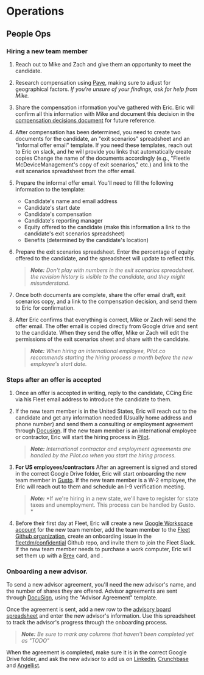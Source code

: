 # Operations

## People Ops

### Hiring a new team member

1. Reach out to Mike and Zach and give them an opportunity to meet the candidate.

2. Research compensation using [Pave](https://www.pave.com), making sure to adjust for geographical factors. *If you're unsure of your findings, ask for help from Mike.*

3. Share the compensation information you've gathered with Eric. Eric will confirm all this information with Mike and document this decision in the [compensation decisions document](https://docs.google.com/document/d/1NQ-IjcOTbyFluCWqsFLMfP4SvnopoXDcX0civ-STS5c/edit) for future reference.

4. After compensation has been determined, you need to create two documents for the candidate, an "exit scenarios" spreadsheet and an "informal offer email" template. If you need these templates, reach out to Eric on slack, and he will provide you links that automatically create copies Change the name of the documents accordingly (e.g., "Fleetie McDeviceManagement's copy of exit scenarios," etc.) and link to the exit scenarios spreadsheet from the offer email.

5. Prepare the informal offer email. You'll need to fill the following information to the template: 
   - Candidate's name and email address
   - Candidate's start date
   - Candidate's compensation
   - Candidate's reporting manager
   - Equity offered to the candidate (make this information a link to the candidate's exit scenarios spreadsheet)
   - Benefits (determined by the candidate's location)

6. Prepare the exit scenarios spreadsheet. Enter the percentage of equity offered to the candidate, and the spreadsheet will update to reflect this. 
   
      >**_Note:_** *Don't play with numbers in the exit scenarios spreadsheet. the revision history is visible to the candidate, and they might misunderstand.*

7. Once both documents are complete, share the offer email draft, exit scenarios copy, and a link to the compensation decision, and send them to Eric for confirmation.

8. After Eric confirms that everything is correct, Mike or Zach will send the offer email. The offer email is copied directly from Google drive and sent to the candidate. When they send the offer, Mike or Zach will edit the permissions of the exit scenarios sheet and share with the candidate.

   >**_Note:_** *When hiring an international employee, Pilot.co recommends starting the hiring process a month before the new employee's start date.*

### Steps after an offer is accepted

1. Once an offer is accepted in writing, reply to the candidate, CCing Eric via his Fleet email address to introduce the candidate to them.

2. If the new team member is in the United States, Eric will reach out to the candidate and get any information needed (Usually home address and phone number) and send them a consulting or employment agreement through [Docusign](https://www.docusign.com/). If the new team member is an international employee or contractor, Eric will start the hiring process in [Pilot](https://pilot.co/).

   >**_Note:_** *International contractor and employment agreements are handled by the Pilot.co when you start the hiring process.*

3. **For US employees/contractors** After an agreement is signed and stored in the correct Google
   Drive folder, Eric will start onboarding the new team member in [Gusto](https://gusto.com/).
   If the new team member is a W-2 employee, the Eric will reach out to them and
   schedule an I-9 verification meeting. 

   >**_Note:_** *If we're hiring in a new state, we'll have to register for state taxes and unemployment. This process can be handled by Gusto. *

4. Before their first day at Fleet, Eric will create a new [Google Workspace account](https://admin.google.com/ac/users) for the new team member, add the team member to the [Fleet Github organization](https://github.com/fleetdm), create an onboarding issue in the [fleetdm/confidential](https://github.com/fleetdm/confidential/issues) Github repo, and invite them to join the Fleet Slack. If the new team member needs to purchase a work computer, Eric will set them up with a [Brex](https://dashboard.brex.com/team/invite-user) card, and .

### Onboarding a new advisor.

To send a new advisor agreement, you'll need the new advisor's name, and the number of shares they
are offered. Advisor agreements are sent through [DocuSign](https://www.docusign.com/), using the "Advisor Agreement"
template.

Once the agreement is sent, add a new row to the [advisory board spreadsheet](https://docs.google.com/spreadsheets/d/15knBE2-PrQ1Ad-QcIk0mxCN-xFsATKK9hcifqrm0qFQ/edit#gid=1803674483) and enter the new advisor's information. Use this spreadsheet to track the advisor's progress through the onboarding process.

   >**_Note:_** *Be sure to mark any columns that haven't been completed yet as "TODO"*

When the agreement is completed, make sure it is in the correct Google Drive folder, and ask the new
advisor to add us on [Linkedin](https://www.linkedin.com/company/71111416), [Crunchbase](https://www.crunchbase.com/organization/fleet-device-management) and [Angellist](https://angel.co/company/fleetdm).

<meta name="maintainedBy" value="eashaw">
